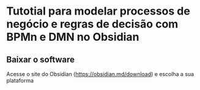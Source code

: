 # Tutotial para modelar processos de negócio e regras de decisão com BPMn e DMN no Obsidian
## Baixar o software
Acesse o site do Obsidian (https://obsidian.md/download) e escolha a sua plataforma
